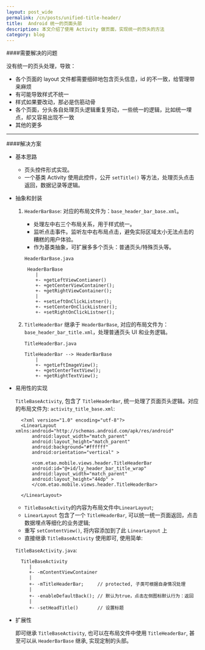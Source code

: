 ```yaml
---
layout: post_wide
permalink: /cn/posts/unified-title-header/
title:  Android 统一的页面头部
description: 本文介绍了使用 Activity 做页面，实现统一的页头的方法
category: blog
---
```


####需要解决的问题

没有统一的页头处理，导致：

* 各个页面的 layout 文件都需要细碎地包含页头信息，id 的不一致，给管理带来麻烦
* 有可能导致样式不统一
* 样式如果要改动，那必是伤筋动骨
* 各个页面，分头各自处理页头逻辑重复劳动，一些统一的逻辑，比如统一埋点，却又容易出现不一致
* 其他的更多

---

####解决方案

* 基本思路

    *   页头控件形式实现。
    *   一个基类 Activity 使用此控件，公开 `setTitle()` 等方法，处理页头点击返回，数据记录等逻辑。

* 抽象和封装
    1. `HeaderBarBase`: 对应的布局文件为：`base_header_bar_base.xml`。 
        * 处理左中右三个布局关系，用于样式统一。
        * 监听点击事件。监听左中右布局点击，避免实际区域太小无法点击的糟糕的用户体验。
        * 作为基类抽象，可扩展多多个页头：普通页头/特殊页头等。

        `HeaderBarBase.java`

            HeaderBarBase
               |
               +- +getLeftViewContianer()
               +- +getCenterViewContainer();
               +- +getRightViewContainer();
               |
               +- +setLeftOnClickListner();
               +- +setCenterOnClickListner();
               +- +setRightOnClickListner();
    2. `TitleHeaderBar` 继承于 `HeaderBarBase`, 对应的布局文件为：`base_header_bar_title.xml`，处理普通页头 UI 和业务逻辑。

       `TitleHeaderBar.java`

           TitleHeaderBar --> HeaderBarBase
               |
               +- +getLeftImageView();
               +- +getCenterTextView();
               +- +getRightTextView();
* 易用性的实现

    `TitleBaseActivity`, 包含了 `TitleHeaderBar`,  统一处理了页面页头逻辑。对应的布局文件为: `activity_title_base.xml`:

        <?xml version="1.0" encoding="utf-8"?>
        <LinearLayout xmlns:android="http://schemas.android.com/apk/res/android"
            android:layout_width="match_parent"
            android:layout_height="match_parent"
            android:background="#ffffff"
            android:orientation="vertical" >

            <com.etao.mobile.views.header.TitleHeaderBar
            android:id="@+id/ly_header_bar_title_wrap"
            android:layout_width="match_parent"
            android:layout_height="44dp" >
            </com.etao.mobile.views.header.TitleHeaderBar>

        </LinearLayout>
    * `TitleBaseActivity`的内容为布局文件中`LinearLayout`;
    * `LinearLayout` 包含了一个 `TitleHeaderBar`, 可以统一统一页面返回，点击数据埋点等细化的业务逻辑;
    * 重写 `setContentView()`, 将内容添加到了此 `LinearLayout` 上
    * 直接继承 `TitleBaseActivity` 使用即可, 使用简单:

    `TitleBaseActivity.java`:

        TitleBaseActivity
           |
           +- -mContentViewContainer
           |
           +- -mTitleHeaderBar;     // protected, 子类可根据自身情况处理
           |
           +- -enableDefaultBack(); // 默认为true，点击左侧图标默认行为：返回
           |
           +- -setHeadTitle()       // 设置标题


* 扩展性

    即可继承 `TitleBaseActivity`, 也可以在布局文件中使用 `TitleHeaderBar`, 甚至可以从 `HeaderBarBase` 继承, 实现定制的头部。
